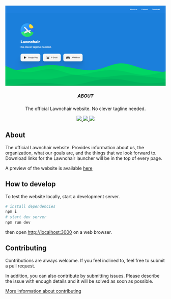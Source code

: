 [![preview image](./.github/website-preview.png)](https://lawnchairlauncher.github.io/lawnchair.app)

<p align='center'>
  <h5 align='center'>ABOUT</h5>
  <p align='center'>
    The official Lawnchair website. No clever tagline needed.
  </p>
</p>

<p align='center'>
  <a href='https://example.com'>
    <img src='https://img.shields.io/badge/status-indev-blue?style=for-the-badge' height='25'>
  </a>
  <a href='https://example.com'>
    <img src='https://img.shields.io/badge/build-success-blue?style=for-the-badge' height='25'>
  </a>
  <a href='https://github.com/prettier/prettier'>
    <img src='https://img.shields.io/badge/code_style-prettier-blue?style=for-the-badge' height='25'>
  </a>
</p>

## About

The official Lawnchair website. Provides information about us, the organization, what our goals are, and the things that we look forward to. Download links for the Lawnchair launcher will be in the top of every page.

A preview of the website is available [here](https://lawnchairlauncher.github.io/lawnchair.app)

## How to develop

To test the website locally, start a development server.

```sh
# install dependencies
npm i
# start dev server
npm run dev
```

then open [http://localhost:3000]() on a web browser.

## Contributing

Contributions are always welcome. If you feel inclined to, feel free to submit a pull request.

In addition, you can also contribute by submitting issues. Please describe the issue with enough details and it will be solved as soon as possible.

[More information about contributing](CONTRIBUTING.md)